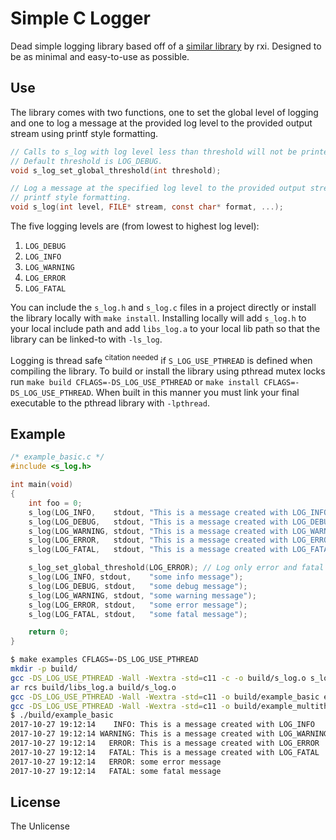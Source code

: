 # Simple C Logger

Dead simple logging library based off of a
[similar library](https://github.com/rxi/log.c) by rxi.
Designed to be as minimal and easy-to-use as possible.

## Use

The library comes with two functions, one to set the global level of logging and
one to log a message at the provided log level to the provided output stream
using printf style formatting.

```C
// Calls to s_log with log level less than threshold will not be printed.
// Default threshold is LOG_DEBUG.
void s_log_set_global_threshold(int threshold);

// Log a message at the specified log level to the provided output stream using
// printf style formatting.
void s_log(int level, FILE* stream, const char* format, ...);
```

The five logging levels are (from lowest to highest log level):
1. `LOG_DEBUG`
2. `LOG_INFO`
3. `LOG_WARNING`
4. `LOG_ERROR`
5. `LOG_FATAL`

You can include the `s_log.h` and `s_log.c` files in a project directly or install
the library locally with `make install`. Installing locally will add `s_log.h` to
your local include path and add `libs_log.a` to your local lib path so that the
library can be linked-to with `-ls_log`.

Logging is thread safe <sup>citation needed</sup> if `S_LOG_USE_PTHREAD` is
defined when compiling the library. To build or install the library using
pthread mutex locks run `make build CFLAGS=-DS_LOG_USE_PTHREAD` or
`make install CFLAGS=-DS_LOG_USE_PTHREAD`. When built in this manner
you must link your final executable to the pthread library with `-lpthread`.

## Example

```C
/* example_basic.c */
#include <s_log.h>

int main(void)
{
    int foo = 0;
    s_log(LOG_INFO,    stdout, "This is a message created with LOG_INFO     foo = %d", foo++);
    s_log(LOG_DEBUG,   stdout, "This is a message created with LOG_DEBUG    foo = %d", foo++);
    s_log(LOG_WARNING, stdout, "This is a message created with LOG_WARNING  foo = %d", foo++);
    s_log(LOG_ERROR,   stdout, "This is a message created with LOG_ERROR    foo = %d", foo++);
    s_log(LOG_FATAL,   stdout, "This is a message created with LOG_FATAL    foo = %d", foo++);

    s_log_set_global_threshold(LOG_ERROR); // Log only error and fatal messages.
    s_log(LOG_INFO, stdout,    "some info message");
    s_log(LOG_DEBUG, stdout,   "some debug message");
    s_log(LOG_WARNING, stdout, "some warning message");
    s_log(LOG_ERROR, stdout,   "some error message");
    s_log(LOG_FATAL, stdout,   "some fatal message");

    return 0;
}
```
```sh
$ make examples CFLAGS=-DS_LOG_USE_PTHREAD
mkdir -p build/
gcc -DS_LOG_USE_PTHREAD -Wall -Wextra -std=c11 -c -o build/s_log.o s_log.c -O3 
ar rcs build/libs_log.a build/s_log.o
gcc -DS_LOG_USE_PTHREAD -Wall -Wextra -std=c11 -o build/example_basic examples/example_basic.c -I. -Lbuild/ -ls_log
gcc -DS_LOG_USE_PTHREAD -Wall -Wextra -std=c11 -o build/example_multithread examples/example_multithread.c -I. -Lbuild/ -ls_log -pthread
$ ./build/example_basic
2017-10-27 19:12:14    INFO: This is a message created with LOG_INFO     foo = 0
2017-10-27 19:12:14 WARNING: This is a message created with LOG_WARNING  foo = 2
2017-10-27 19:12:14   ERROR: This is a message created with LOG_ERROR    foo = 3
2017-10-27 19:12:14   FATAL: This is a message created with LOG_FATAL    foo = 4
2017-10-27 19:12:14   ERROR: some error message
2017-10-27 19:12:14   FATAL: some fatal message
```

## License
The Unlicense
